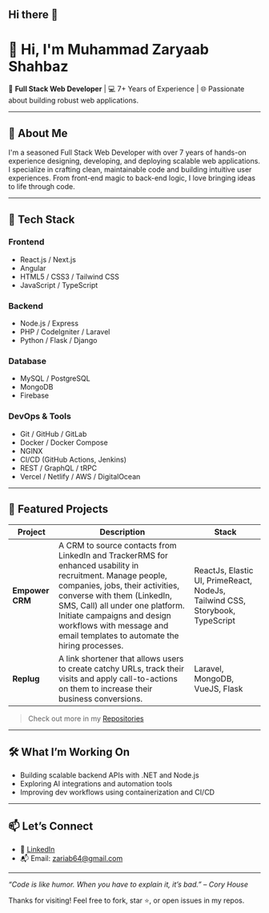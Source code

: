 ## Hi there 👋
# 👋 Hi, I'm Muhammad Zaryaab Shahbaz

🚀 **Full Stack Web Developer** | 💻 7+ Years of Experience | 🌐 Passionate about building robust web applications.

---

## 🧠 About Me

I'm a seasoned Full Stack Web Developer with over 7 years of hands-on experience designing, developing, and deploying scalable web applications. I specialize in crafting clean, maintainable code and building intuitive user experiences. From front-end magic to back-end logic, I love bringing ideas to life through code.

---

## 🔧 Tech Stack

### Frontend
- React.js / Next.js
- Angular
- HTML5 / CSS3 / Tailwind CSS
- JavaScript / TypeScript

### Backend
- Node.js / Express
- PHP / CodeIgniter / Laravel
- Python / Flask / Django

### Database
- MySQL / PostgreSQL
- MongoDB
- Firebase

### DevOps & Tools
- Git / GitHub / GitLab
- Docker / Docker Compose
- NGINX
- CI/CD (GitHub Actions, Jenkins)
- REST / GraphQL / tRPC
- Vercel / Netlify / AWS / DigitalOcean

---

## 📁 Featured Projects

| Project | Description | Stack |
|--------|-------------|-------|
| **Empower CRM** | A CRM to source contacts from LinkedIn and TrackerRMS for enhanced usability in recruitment. Manage people, companies, jobs, their activities, converse with them (LinkedIn, SMS, Call) all under one platform. Initiate campaigns and design workflows with message and email templates to automate the hiring processes. | ReactJs, Elastic UI, PrimeReact, NodeJs, Tailwind CSS, Storybook, TypeScript |
| **Replug** | A link shortener that allows users to create catchy URLs, track their visits and apply call-to-actions on them to increase their business conversions. | Laravel, MongoDB, VueJS, Flask |

> Check out more in my [Repositories](https://github.com/Muhammad-Zaryaab-Shahbaz?tab=repositories)

---

## 🛠️ What I’m Working On

- Building scalable backend APIs with .NET and Node.js
- Exploring AI integrations and automation tools
- Improving dev workflows using containerization and CI/CD

---

## 📫 Let’s Connect

<!-- 🌐 [Portfolio Website](https://yourwebsite.com) -->
- 💼 [LinkedIn]([https://www.linkedin.com/in/muhammad-zaryaab-505690117](https://www.linkedin.com/in/muhammad-zaryaab-505690117/))
- 📬 Email: zariab64@gmail.com

---

_“Code is like humor. When you have to explain it, it’s bad.” – Cory House_

Thanks for visiting! Feel free to fork, star ⭐, or open issues in my repos.

